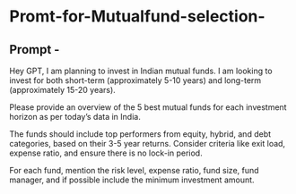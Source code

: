 # Promt-for-Mutualfund-selection-

## Prompt - 

Hey GPT, I am planning to invest in Indian mutual funds. I am looking to invest for both short-term (approximately 5-10 years) and long-term (approximately 15-20 years).

Please provide an overview of the 5 best mutual funds for each investment horizon as per today’s data in India.

The funds should include top performers from equity, hybrid, and debt categories, based on their 3-5 year returns. Consider criteria like exit load, expense ratio, and ensure there is no lock-in period.

For each fund, mention the risk level, expense ratio, fund size, fund manager, and if possible include the minimum investment amount.
